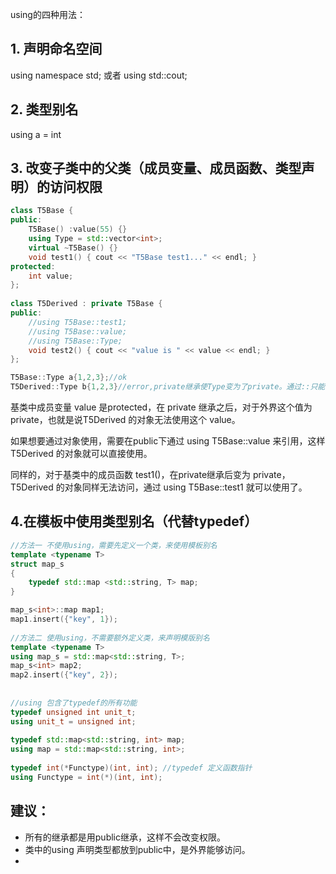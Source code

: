 using的四种用法：

##  1. 声明命名空间

using namespace std;
或者
using std::cout;


##  2. 类型别名

using a = int

##  3. 改变子类中的父类（成员变量、成员函数、类型声明）的访问权限

```cpp
class T5Base {
public:
    T5Base() :value(55) {}
    using Type = std::vector<int>;
    virtual ~T5Base() {}
    void test1() { cout << "T5Base test1..." << endl; }
protected:
    int value;
};
 
class T5Derived : private T5Base {
public:
    //using T5Base::test1;
    //using T5Base::value;
    //using T5Base::Type;
    void test2() { cout << "value is " << value << endl; }
};

T5Base::Type a{1,2,3};//ok
T5Derived::Type b{1,2,3}//error,private继承使Type变为了private。通过::只能调用public的类型声明。但是可以通过在T5Derived的public中using T5Base::Type改变权限，使其可用。
```

基类中成员变量 value 是protected，在 private 继承之后，对于外界这个值为 private，也就是说T5Derived 的对象无法使用这个 value。

如果想要通过对象使用，需要在public下通过 using T5Base::value 来引用，这样 T5Derived 的对象就可以直接使用。

同样的，对于基类中的成员函数 test1()，在private继承后变为 private，T5Derived 的对象同样无法访问，通过 using T5Base::test1 就可以使用了。

##  4.在模板中使用类型别名（代替typedef）

```cpp
//方法一 不使用using，需要先定义一个类，来使用模板别名
template <typename T>
struct map_s
{
    typedef std::map <std::string, T> map;
}

map_s<int>::map map1;
map1.insert({"key", 1});
 
//方法二 使用using，不需要额外定义类，来声明模版别名
template <typename T>
using map_s = std::map<std::string, T>;
map_s<int> map2;
map2.insert({"key", 2});
 
 
//using 包含了typedef的所有功能
typedef unsigned int unit_t; 
using unit_t = unsigned int;
 
typedef std::map<std::string, int> map;
using map = std::map<std::string, int>;
 
typedef int(*Functype)(int, int); //typedef 定义函数指针
using Functype = int(*)(int, int);
```
##  建议：
- 所有的继承都是用public继承，这样不会改变权限。
- 类中的using 声明类型都放到public中，是外界能够访问。
- 

